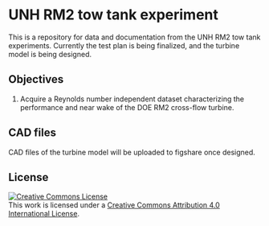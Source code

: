 UNH RM2 tow tank experiment
===========================

This is a repository for data and documentation from the UNH RM2 tow tank 
experiments. Currently the test plan is being finalized, and the turbine
model is being designed. 

## Objectives
  1. Acquire a Reynolds number independent dataset characterizing the 
  performance and near wake of the DOE RM2 cross-flow turbine.

## CAD files
CAD files of the turbine model will be uploaded to figshare once designed.

## License
<a rel="license" href="http://creativecommons.org/licenses/by/4.0/">
<img alt="Creative Commons License" style="border-width:0" src="http://i.creativecommons.org/l/by/4.0/88x31.png" />
</a><br />This work is licensed under a <a rel="license" href="http://creativecommons.org/licenses/by/4.0/">
Creative Commons Attribution 4.0 International License</a>.
